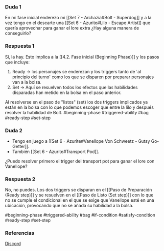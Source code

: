 ### Duda 1
En mi fase inicial enderezo mi [[Set 7 - Archazia#Bolt - Superdog]] y a la vez tengo en el descarte  una [[Set 6 - Azurite#Lilo - Escape Artist]] que quería aprovechar para ganar el lore extra ¿Hay alguna manera de conseguirlo?

### Respuesta 1
Sí, la hay. Esto implica a la [[4.2. Fase inicial (Beginning Phase)]] y los pasos que incluye:
1. Ready -> los personajes se enderezan y los triggers tanto de 'al principio del turno' como los que se disparen por preparar personajes van a la bolsa.
2. Set -> Aquí se resuelven todos los efectos que las habilidades disparadas han metido en la bolsa en el paso anterior.

Al resolverse en el paso de "listos" (set) los dos triggers implicados ya están en la bolsa con lo que podemos escoger que entre la lilo y después resolver la habilidad de Bolt.
#beginning-phase #triggered-ability #bag #ready-step #set-step
### Duda 2
- Tengo en juego a [[Set 6 - Azurite#Vanellope Von Schweetz - Gutsy Go-Getter]].
- También [[Set 6 - Azurite#Transport Pod]].

¿Puedo resolver primero el trigger del transport pot para ganar el lore con Vanellope?
### Respuesta 2
No, no puedes. Los dos triggers se disparan en el [[Paso de Preparación (Ready step)]] y se resuelven en el [[Paso de Listo (Set step)]] con lo que no se cumple el condicional en el que se exige que Vanellope esté en una ubicación, provocando que no se añada su habilidad a la bolsa.

#beginning-phase #triggered-ability #bag #if-condition #satisfy-condition #ready-step #set-step
### Referencias
[Discord](https://discordapp.com/channels/1239209810654793730/1408565684740427776/1408565684740427776)
